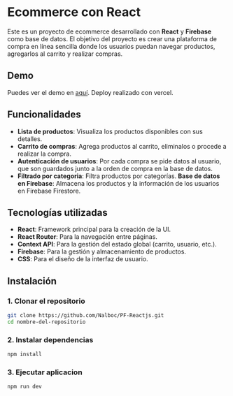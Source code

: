 # Ecommerce con React

Este es un proyecto de ecommerce desarrollado con **React** y **Firebase** como base de datos. El objetivo del proyecto es crear una plataforma de compra en línea sencilla donde los usuarios puedan navegar productos, agregarlos al carrito y realizar compras.

## Demo

Puedes ver el demo en [aquí](https://pf-fabricioroberts.vercel.app/).
Deploy realizado con vercel.

## Funcionalidades

- **Lista de productos**: Visualiza los productos disponibles con sus detalles.
- **Carrito de compras**: Agrega productos al carrito, eliminalos o procede a realizar la compra.
- **Autenticación de usuarios**: Por cada compra se pide datos al usuario, que son guardados junto a la orden de compra en la base de datos.
- **Filtrado por categoria**: Filtra productos por categorías.
  **Base de datos en Firebase**: Almacena los productos y la información de los usuarios en Firebase Firestore.

## Tecnologías utilizadas

- **React**: Framework principal para la creación de la UI.
- **React Router**: Para la navegación entre páginas.
- **Context API**: Para la gestión del estado global (carrito, usuario, etc.).
- **Firebase**: Para la gestión y almacenamiento de productos.
- **CSS**: Para el diseño de la interfaz de usuario.

## Instalación

### 1. Clonar el repositorio

```bash
git clone https://github.com/Nalboc/PF-Reactjs.git
cd nombre-del-repositorio
```

### 2. Instalar dependencias

```bash
npm install
```

### 3. Ejecutar aplicacion

```bash
npm run dev
```
